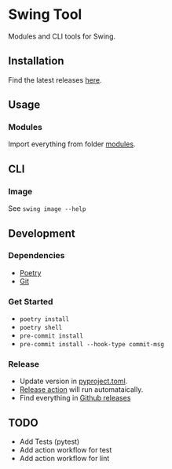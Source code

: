 # Swing Tool

Modules and CLI tools for Swing.

## Installation

Find the latest releases [here](https://github.com/ahuang0808/swing-tool/releases/).

## Usage

### Modules

Import everything from folder [modules](https://github.com/ahuang0808/swing-tool/tree/master/swing_tool/modules).

## CLI

### Image

See `swing image --help`

## Development

### Dependencies

- [Poetry](https://python-poetry.org/)
- [Git](https://git-scm.com/)

### Get Started

- `poetry install`
- `poetry shell`
- `pre-commit install`
- `pre-commit install --hook-type commit-msg`

### Release

- Update version in [pyproject.toml](https://github.com/ahuang0808/swing-tool/blob/master/pyproject.toml).
- [Release action](https://github.com/ahuang0808/swing-tool/actions) will run automataically.
- Find everything in [Github releases](https://github.com/ahuang0808/swing-tool/releases/)

## TODO

- Add Tests (pytest)
- Add action workflow for test
- Add action workflow for lint
